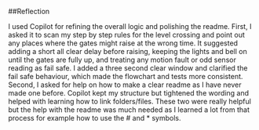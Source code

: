 ##Reflection

I used Copilot for refining the overall logic and polishing the readme. First, I asked it to scan my step by step rules for the level crossing and point out any places where the gates might raise at the wrong time. It suggested adding a short all clear delay before raising, keeping the lights and bell on until the gates are fully up, and treating any motion fault or odd sensor reading as fail safe. I added a three second clear window and clarified the fail safe behaviour, which made the flowchart and tests more consistent. Second, I asked for help on how to make a clear readme as I have never made one before. Copilot kept my structure but tightened the wording and helped with learning how to link folders/files. These two were really helpful but the help with the readme was much needed as I learned a lot from that process for example how to use the # and * symbols.
